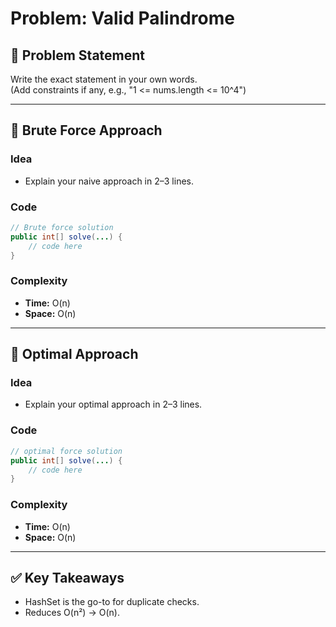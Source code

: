 # Problem: Valid Palindrome

## 📄 Problem Statement
Write the exact statement in your own words.  
(Add constraints if any, e.g., "1 <= nums.length <= 10^4")

---

## 🧠 Brute Force Approach
### Idea
- Explain your naive approach in 2–3 lines.

### Code
```java
// Brute force solution
public int[] solve(...) {
    // code here
}
```

### Complexity
- **Time:** O(n)
- **Space:** O(n)

---

## 🧪 Optimal Approach
### Idea
- Explain your optimal approach in 2–3 lines.

### Code
```java
// optimal force solution
public int[] solve(...) {
    // code here
}
```

### Complexity
- **Time:** O(n)
- **Space:** O(n)

---

## ✅ Key Takeaways
- HashSet is the go-to for duplicate checks.
- Reduces O(n²) → O(n).
